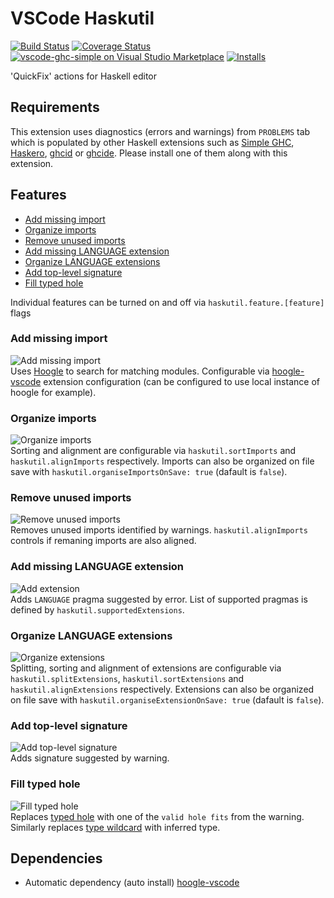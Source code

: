 # VSCode Haskutil
[![Build Status](https://github.com/EduardSergeev/vscode-haskutil/workflows/master/badge.svg)](https://github.com/EduardSergeev/vscode-haskutil/actions?query=workflow%3Amaster+branch%3Amaster)
[![Coverage Status](https://coveralls.io/repos/github/EduardSergeev/vscode-haskutil/badge.svg?branch=master)](https://coveralls.io/github/EduardSergeev/vscode-haskutil?branch=master)
[![vscode-ghc-simple on Visual Studio Marketplace](https://img.shields.io/vscode-marketplace/v/edka.haskutil.svg)](https://marketplace.visualstudio.com/items?itemName=Edka.haskutil)
[![Installs](https://vsmarketplacebadge.apphb.com/installs-short/Edka.haskutil.svg?style=flat-square)](https://marketplace.visualstudio.com/items?itemName=Edka.haskutil)

'QuickFix' actions for Haskell editor  

## Requirements
This extension uses diagnostics (errors and warnings) from `PROBLEMS` tab which is populated by other Haskell extensions such as [Simple GHC](https://marketplace.visualstudio.com/items?itemName=dramforever.vscode-ghc-simple), [Haskero](https://marketplace.visualstudio.com/items?itemName=Vans.haskero), [ghcid](https://marketplace.visualstudio.com/items?itemName=ndmitchell.haskell-ghcid) or [ghcide](https://marketplace.visualstudio.com/items?itemName=DigitalAssetHoldingsLLC.ghcide). Please install one of them along with this extension.

## Features
* [Add missing import](#add-missing-import)
* [Organize imports](#organize-imports)
* [Remove unused imports](#remove-unused-imports)
* [Add missing LANGUAGE extension](#add-missing-language-extension)
* [Organize LANGUAGE extensions](#organize-language-extensions)
* [Add top-level signature](#add-top-level-signature)
* [Fill typed hole](#fill-typed-hole)

Individual features can be turned on and off via `haskutil.feature.[feature]` flags

### Add missing import  
![Add missing import](/images/AddImport_sm.gif "Add missing import")  
Uses [Hoogle](https://www.haskell.org/hoogle/) to search for matching modules. Configurable via  [hoogle-vscode](https://marketplace.visualstudio.com/items?itemName=jcanero.hoogle-vscode) extension configuration (can be configured to use local instance of hoogle for example).

### Organize imports  
![Organize imports](/images/OrganizeImports_sm.gif "Organize imports")  
Sorting and alignment are configurable via `haskutil.sortImports` and `haskutil.alignImports` respectively. Imports can also be organized on file save with `haskutil.organiseImportsOnSave: true` (dafault is `false`).

### Remove unused imports
![Remove unused imports](/images/RemoveUnusedImports_sm.gif "Remove unused imports")  
Removes unused imports identified by warnings. `haskutil.alignImports` controls if remaning imports are also aligned.

### Add missing LANGUAGE extension  
![Add extension](/images/AddExtension_sm.gif "Add extension")  
Adds `LANGUAGE` pragma suggested by error. List of supported pragmas is defined by `haskutil.supportedExtensions`.

### Organize LANGUAGE extensions  
![Organize extensions](/images/OrganizeExtensions_sm.gif "Organize extensions")  
Splitting, sorting and alignment of extensions are configurable via `haskutil.splitExtensions`, `haskutil.sortExtensions` and `haskutil.alignExtensions` respectively. Extensions can also be organized on file save with `haskutil.organiseExtensionOnSave: true` (dafault is `false`).

### Add top-level signature
![Add top-level signature](/images/AddSignature_sm.gif "Add top-level signature")  
Adds signature suggested by warning.

### Fill typed hole
![Fill typed hole](/images/FillTypedHole_sm.gif "Fill types hole")  
Replaces [typed hole](https://downloads.haskell.org/~ghc/8.6.4/docs/html/users_guide/glasgow_exts.html#typed-holes) with one of the `valid hole fits` from the warning.  
Similarly replaces [type wildcard](https://downloads.haskell.org/~ghc/8.6.4/docs/html/users_guide/glasgow_exts.html#type-wildcards) with inferred type.

## Dependencies

* Automatic dependency (auto install) [hoogle-vscode](https://marketplace.visualstudio.com/items?itemName=jcanero.hoogle-vscode)
